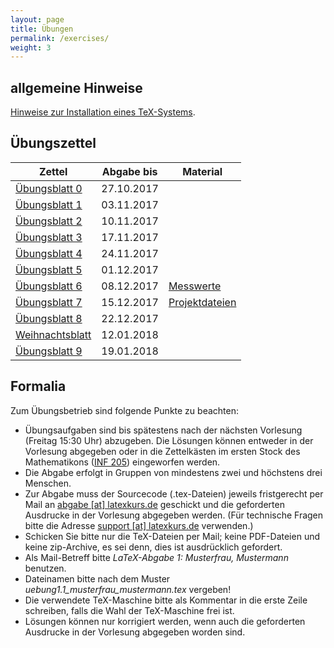 ```yaml
---
layout: page
title: Übungen
permalink: /exercises/
weight: 3
---
```


## allgemeine Hinweise

[Hinweise zur Installation eines TeX-Systems](./00_texlive_installation.pdf "Installationshinweise").

## Übungszettel

Zettel                                                   | Abgabe bis | Material
---------------------------------------------------------|------------|-------------------------
[Übungsblatt 0](./00_erste_schritte.pdf)                 | 27.10.2017 |
[Übungsblatt 1](./01_schriften_kodierungen.pdf)          | 03.11.2017 |
[Übungsblatt 2](./02_mathesatz.pdf)                      | 10.11.2017 |
[Übungsblatt 3](./03_tabellen.pdf)                       | 17.11.2017 |
[Übungsblatt 4](./04_masseinheiten.pdf)                  | 24.11.2017 |
[Übungsblatt 5](./05_abbildungen_tikz.pdf)               | 01.12.2017 |
[Übungsblatt 6](./06_diagramme.pdf)                      | 08.12.2017 | [Messwerte](06_messwerte.dat)
[Übungsblatt 7](./07_umfangreiches_dokument.pdf)         | 15.12.2017 | [Projektdateien](07_projekt.zip)
[Übungsblatt 8](./08_bibliographie_mehrsprachigkeit.pdf) | 22.12.2017 |
[Weihnachtsblatt](./weihnachtsblatt.pdf)                 | 12.01.2018 |
[Übungsblatt 9](./09_praesentationen.pdf)                | 19.01.2018 |

<!--
[Übungsblatt 10](./10_brief_lebenslauf.pdf) 	         | 26.01.2018 |
-->

## Formalia

Zum Übungsbetrieb sind folgende Punkte zu beachten:

* Übungsaufgaben sind bis spätestens nach der nächsten Vorlesung (Freitag 15:30 Uhr) abzugeben.
  Die Lösungen können entweder in der Vorlesung abgegeben oder in die Zettelkästen im ersten Stock des Mathematikons (<a href="http://osm.org/go/0DwYyjIMU-?m=">INF 205</a>) eingeworfen werden.
* Die Abgabe erfolgt in Gruppen von mindestens zwei und höchstens drei Menschen.
* Zur Abgabe muss der Sourcecode (.tex-Dateien) jeweils fristgerecht per Mail an <a href="mailto:abgabe@latexkurs.de?subject=LaTeX-Abgabe%20:">abgabe [at] latexkurs.de</a> geschickt und die geforderten Ausdrucke in der Vorlesung abgegeben werden.
  (Für technische Fragen bitte die Adresse <a href="mailto:support@latexkurs.de"> support [at] latexkurs.de</a> verwenden.)
* Schicken Sie bitte nur die TeX-Dateien per Mail; keine PDF-Dateien und keine zip-Archive, es sei denn, dies ist ausdrücklich gefordert.
* Als Mail-Betreff bitte _LaTeX-Abgabe 1: Musterfrau, Mustermann_ benutzen.
* Dateinamen bitte nach dem Muster _uebung1.1_musterfrau_mustermann.tex_ vergeben!
* Die verwendete TeX-Maschine bitte als Kommentar in die erste Zeile schreiben, falls die Wahl der TeX-Maschine frei ist.
* Lösungen können nur korrigiert werden, wenn auch die geforderten Ausdrucke in der Vorlesung abgegeben worden sind.
				
